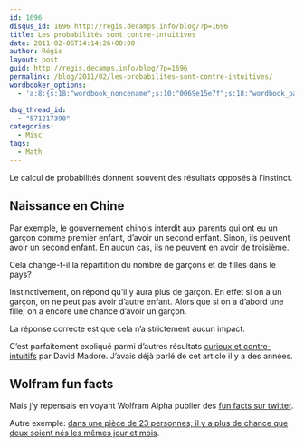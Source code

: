 ```yaml
---
id: 1696
disqus_id: 1696 http://regis.decamps.info/blog/?p=1696
title: Les probabilités sont contre-intuitives
date: 2011-02-06T14:14:26+00:00
author: Régis
layout: post
guid: http://regis.decamps.info/blog/?p=1696
permalink: /blog/2011/02/les-probabilites-sont-contre-intuitives/
wordbooker_options:
  - 'a:8:{s:18:"wordbook_noncename";s:10:"0069e15e7f";s:18:"wordbook_page_post";s:4:"-100";s:18:"wordbook_orandpage";s:1:"2";s:23:"wordbook_default_author";s:1:"1";s:23:"wordbook_extract_length";s:3:"256";s:19:"wordbook_actionlink";s:3:"300";s:18:"wordbook_attribute";s:0:"";s:29:"wordbooker_status_update_text";s:33:"New blog post :  %title% - %link%";}'

dsq_thread_id:
  - "571217390"
categories:
  - Misc
tags:
  - Math
---
```

Le calcul de probabilités donnent souvent des résultats opposés à l’instinct.

## Naissance en Chine

Par exemple, le gouvernement chinois interdit aux parents qui ont eu un garçon comme premier enfant, d’avoir un second enfant. Sinon, ils peuvent avoir un second enfant. En aucun cas, ils ne peuvent en avoir de troisième.

Cela change-t-il la répartition du nombre de garçons et de filles dans le pays?

Instinctivement, on répond qu’il y aura plus de garçon. En effet si on a un garçon, on ne peut pas avoir d’autre enfant. Alors que si on a d’abord une fille, on a encore une chance d’avoir un garçon.

La réponse correcte est que cela n’a strictement aucun impact. 

C’est parfaitement expliqué parmi d’autres résultats [curieux et contre-intuitifs](http://www.madore.org/~david/math/proba.html) par David Madore. J’avais déjà parlé de cet article il y a des années.

## Wolfram fun facts

Mais j’y repensais en voyant Wolfram Alpha publier des [fun facts sur twitter](http://twitter.com/#!/WolframFunFacts). 

Autre exemple: [dans une pièce de 23 personnes; il y a plus de chance que deux soient nés les mêmes jour et mois](http://www.wolframalpha.com/input/?i=same+birthday&f1=23&x=6&y=7&f=BirthdayProblem.n_23).
